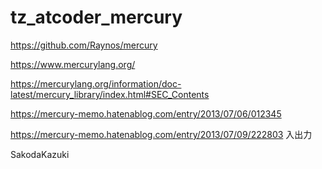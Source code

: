 # tz_atcoder_mercury

https://github.com/Raynos/mercury

https://www.mercurylang.org/

https://mercurylang.org/information/doc-latest/mercury_library/index.html#SEC_Contents

https://mercury-memo.hatenablog.com/entry/2013/07/06/012345

https://mercury-memo.hatenablog.com/entry/2013/07/09/222803 入出力

SakodaKazuki
